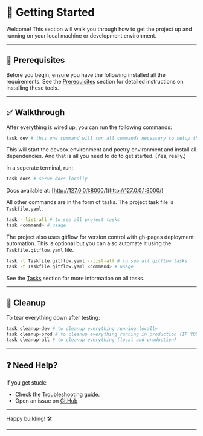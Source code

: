 # 🚀 Getting Started

Welcome! This section will walk you through how to get the project up and running on your local machine or development environment.

---

## 🧰 Prerequisites

Before you begin, ensure you have the following installed all the requirements. See the [Prerequisites](./0-prerequisites.md) section for detailed instructions on installing these tools.

---

## ✅ Walkthrough

After everything is wired up, you can run the following commands:

```bash
task dev # this one command will run all commands necessary to setup the environment
```

This will start the devbox environment and poetry environment and install all dependencies. And that is all you need to do to get started. (Yes, really.)

In a seperate terminal, run:

```bash
task docs # serve docs locally
```

Docs available at: [http://127.0.0.1:8000/](http://127.0.0.1:8000/)

All other commands are in the form of tasks. The project task file is `Taskfile.yaml`.

```bash
task --list-all # to see all project tasks
task <command> # usage
```

The project also uses gitflow for version control with gh-pages deployment automation. This is optional but you can also automate it using the `Taskfile.gitflow.yaml` file.

```bash
task -t Taskfile.gitflow.yaml --list-all # to see all gitflow tasks
task -t Taskfile.gitflow.yaml <command> # usage
```

See the [Tasks](../2-project/tasks/0-overview.md) section for more information on all tasks.

---

## 🧼 Cleanup

To tear everything down after testing:

```bash
task cleanup-dev # to cleanup everything running locally
task cleanup-prod # to cleanup everything running in production (IF YOU USED ANY PROD. WORKFLOWS)
task cleanup-all # to cleanup everything (local and production)
```

---

## ❓ Need Help?

If you get stuck:

* Check the [Troubleshooting](../3-troubleshooting/0-overview.md) guide.
* Open an issue on [GitHub](https://github.com/your-username/your-repo/issues)

---

Happy building! 🛠

---

